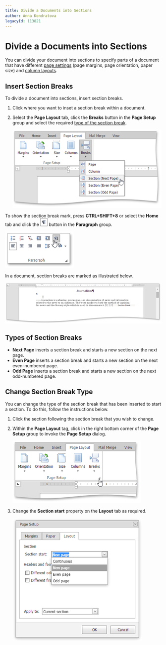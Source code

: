 ```yaml
---
title: Divide a Documents into Sections
author: Anna Kondratova
legacyId: 113821
---
```

# Divide a Documents into Sections
You can divide your document into sections to specify parts of a document that have different [page settings](adjust-page-settings.md) (page margins, page orientation, paper size) and [column layouts](lay-out-text-in-columns.md).

## Insert Section Breaks
To divide a document into sections, insert section breaks.
1. Click where you want to inset a section break within a document.
2. Select the **Page Layout** tab, click the **Breaks** button in the **Page Setup** group and select the required [type of the section break](#sectionbreaktypes).
	
	![EUD_ASPxRichEdit_PageLayout_Breaks](../../../images/img117760.png)

To show the section break mark, press **CTRL+SHIFT+8** or select the **Home** tab and click the ![EUD_ASPxRichEdit_Home_ParagraphMarkButton](../../../images/img117764.png) button in the **Paragraph** group.

![EUD_ASPxRichEdit_Home_ParagraphMarks](../../../images/img117761.png)

In a document, section breaks are marked as illustrated below.

![EUD_ASPxRichEdit_PageLayout_TextWithSections](../../../images/img117762.png)

## <a name="sectionbreaktypes"/>Types of Section Breaks
* **Next Page** inserts a section break and starts a new section on the next page.
* **Even Page** inserts a section break and starts a new section on the next even-numbered page.
* **Odd Page** inserts a section break and starts a new section on the next odd-numbered page.

## Change Section Break Type
You can change the type of the section break that has been inserted to start a section. To do this, follow the instructions below.
1. Click the section following the section break that you wish to change.
2. Within the **Page Layout** tag, click in the right bottom corner of the **Page Setup** group to invoke the **Page Setup** dialog.
	
	![EUD_ASPxRichEdit_PageLayout_PageSetupGroup](../../../images/img118047.png)
3. Change the **Section start** property on the **Layout** tab as required.
	
	![EUD_ASPxRichEdit_PageLayout_ChangeSection](../../../images/img117763.png)
